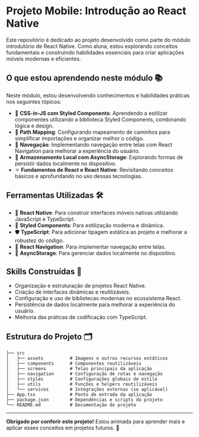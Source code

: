 # Projeto Mobile: Introdução ao React Native

Este repositório é dedicado ao projeto desenvolvido como parte do módulo introdutório de React Native. Como aluna, estou explorando conceitos fundamentais e construindo habilidades essenciais para criar aplicações móveis modernas e eficientes.

## O que estou aprendendo neste módulo 📚

Neste módulo, estou desenvolvendo conhecimentos e habilidades práticas nos seguintes tópicos:

- 🎨 **CSS-in-JS com Styled Components**: Aprendendo a estilizar componentes utilizando a biblioteca Styled Components, combinando lógica e design.
- 📂 **Path Mapping**: Configurando mapeamento de caminhos para simplificar importações e organizar melhor o código.
- 🧭 **Navegação**: Implementando navegação entre telas com React Navigation para melhorar a experiência do usuário.
- 💾 **Armazenamento Local com AsyncStorage**: Explorando formas de persistir dados localmente no dispositivo.
- ⚛️ **Fundamentos de React e React Native**: Revisitando conceitos básicos e aprofundando no uso dessas tecnologias.

## Ferramentas Utilizadas 🛠️

- 📱 **React Native**: Para construir interfaces móveis nativas utilizando JavaScript e TypeScript.
- 🎨 **Styled Components**: Para estilização moderna e dinâmica.
- 🛡️ **TypeScript**: Para adicionar tipagem estática ao projeto e melhorar a robustez do código.
- 🧭 **React Navigation**: Para implementar navegação entre telas.
- 💾 **AsyncStorage**: Para gerenciar dados localmente no dispositivo.

## Skills Construídas 🌟

- Organização e estruturação de projetos React Native.
- Criação de interfaces dinâmicas e reutilizáveis.
- Configuração e uso de bibliotecas modernas no ecossistema React.
- Persistência de dados localmente para melhorar a experiência do usuário.
- Melhoria das práticas de codificação com TypeScript.

## Estrutura do Projeto 🗂️

```
├── src
│   ├── assets          # Imagens e outros recursos estáticos
│   ├── components      # Componentes reutilizáveis
│   ├── screens         # Telas principais da aplicação
│   ├── navigation      # Configuração de rotas e navegação
│   ├── styles          # Configurações globais de estilo
│   ├── utils           # Funções e helpers reutilizáveis
│   └── services        # Integrações externas (se aplicável)
├── App.tsx             # Ponto de entrada da aplicação
├── package.json        # Dependências e scripts do projeto
└── README.md           # Documentação do projeto
```

---

**Obrigado por conferir este projeto!** Estou animada para aprender mais e aplicar esses conceitos em projetos futuros. 🚀
